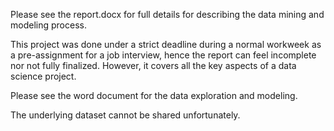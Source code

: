 Please see the report.docx for full details for describing the data mining and modeling process.

This project was done under a strict deadline during a normal workweek as a pre-assignment for a job interview, hence the report can feel incomplete nor not fully finalized. However, it covers all the key aspects of a data science project.

Please see the word document for the data exploration and modeling.

The underlying dataset cannot be shared unfortunately.

